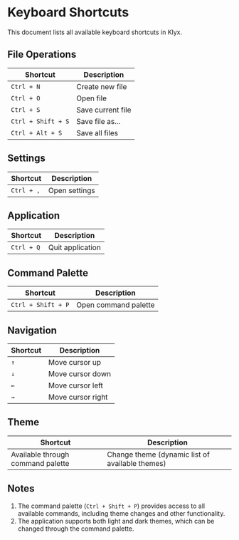 # Keyboard Shortcuts

This document lists all available keyboard shortcuts in Klyx.

## File Operations

| Shortcut | Description |
|----------|-------------|
| `Ctrl + N` | Create new file |
| `Ctrl + O` | Open file |
| `Ctrl + S` | Save current file |
| `Ctrl + Shift + S` | Save file as... |
| `Ctrl + Alt + S` | Save all files |

## Settings

| Shortcut | Description |
|----------|-------------|
| `Ctrl + ,` | Open settings |

## Application

| Shortcut | Description |
|----------|-------------|
| `Ctrl + Q` | Quit application |

## Command Palette

| Shortcut | Description |
|----------|-------------|
| `Ctrl + Shift + P` | Open command palette |

## Navigation

| Shortcut | Description |
|----------|-------------|
| `↑` | Move cursor up |
| `↓` | Move cursor down |
| `←` | Move cursor left |
| `→` | Move cursor right |

## Theme

| Shortcut | Description |
|----------|-------------|
| Available through command palette | Change theme (dynamic list of available themes) |

## Notes

1. The command palette (`Ctrl + Shift + P`) provides access to all available commands, including theme changes and other functionality.
2. The application supports both light and dark themes, which can be changed through the command palette.
